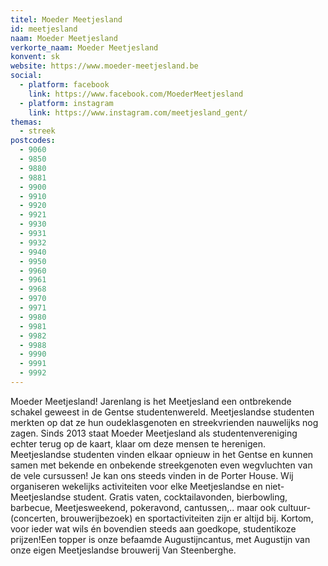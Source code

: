 ```yaml
---
titel: Moeder Meetjesland
id: meetjesland
naam: Moeder Meetjesland
verkorte_naam: Moeder Meetjesland
konvent: sk
website: https://www.moeder-meetjesland.be
social:
  - platform: facebook
    link: https://www.facebook.com/MoederMeetjesland
  - platform: instagram
    link: https://www.instagram.com/meetjesland_gent/
themas:
  - streek
postcodes:
  - 9060
  - 9850
  - 9880
  - 9881
  - 9900
  - 9910
  - 9920
  - 9921
  - 9930
  - 9931
  - 9932
  - 9940
  - 9950
  - 9960
  - 9961
  - 9968
  - 9970
  - 9971
  - 9980
  - 9981
  - 9982
  - 9988
  - 9990
  - 9991
  - 9992
---
```


Moeder Meetjesland!
Jarenlang is het Meetjesland een ontbrekende schakel geweest in de Gentse studentenwereld. Meetjeslandse studenten merkten op dat ze hun oudeklasgenoten en streekvrienden nauwelijks nog zagen. Sinds 2013 staat Moeder Meetjesland als studentenvereniging echter terug op de kaart, klaar om deze mensen te herenigen. Meetjeslandse studenten vinden elkaar opnieuw in het Gentse en kunnen samen met bekende en onbekende streekgenoten even wegvluchten van de vele cursussen! Je kan ons steeds vinden in de Porter House.
Wij organiseren wekelijks activiteiten voor elke Meetjeslandse en niet-Meetjeslandse student. Gratis vaten, cocktailavonden, bierbowling, barbecue, Meetjesweekend, pokeravond, cantussen,.. maar ook cultuur- (concerten, brouwerijbezoek) en sportactiviteiten zijn er altijd bij. Kortom, voor ieder wat wils én bovendien steeds aan goedkope, studentikoze prijzen!Een topper is onze befaamde Augustijncantus, met Augustijn van onze eigen Meetjeslandse brouwerij Van Steenberghe.
